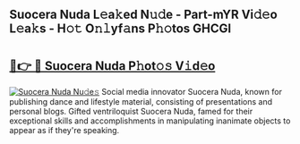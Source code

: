 ## Suocera Nuda L𝚎a𝚔ed N𝚞𝚍e - Part-mYR Vi𝚍𝚎o L𝚎a𝚔s - H𝚘𝚝 O𝚗𝚕yf𝚊ns P𝚑𝚘tos GHCGl

# <h2><a href="http://kf15hil.oniu.top/?m=Suocera+Nuda">🔗👉 🔴 Suocera Nuda P𝚑ot𝚘𝚜 V𝚒d𝚎o</a></h2>

[![Suocera Nuda Nu𝚍e𝚜](https://i.imgur.com/0qMVB7G.gif)](http://kf15hil.oniu.top/?m=Suocera+Nuda)
Social media innovator Suocera Nuda, known for publishing dance and lifestyle material, consisting of presentations and personal blogs. Gifted ventriloquist Suocera Nuda, famed for their exceptional skills and accomplishments in manipulating inanimate objects to appear as if they're speaking.  
